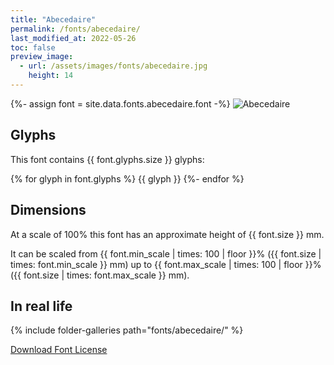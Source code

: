 ```yaml
---
title: "Abecedaire"
permalink: /fonts/abecedaire/
last_modified_at: 2022-05-26
toc: false
preview_image:
  - url: /assets/images/fonts/abecedaire.jpg
    height: 14
---
```

{%- assign font = site.data.fonts.abecedaire.font -%}
![Abecedaire](/assets/images/fonts/abecedaire.jpg)

## Glyphs

This font contains  {{ font.glyphs.size }} glyphs:

{% for glyph in font.glyphs %}
{{ glyph }}
{%- endfor %}

## Dimensions

At a scale of 100% this font has an approximate height of {{ font.size }} mm. 

It can be scaled from {{ font.min_scale | times: 100 | floor }}% ({{ font.size | times: font.min_scale }} mm)
up to {{ font.max_scale | times: 100 | floor }}% ({{ font.size | times: font.max_scale }} mm).


## In real life

{% include folder-galleries path="fonts/abecedaire/" %}



[Download Font License](https://github.com/inkstitch/inkstitch/tree/main/fonts/abecedaire/LICENSE)
